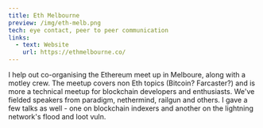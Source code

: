 ```yaml
---
title: Eth Melbourne
preview: /img/eth-melb.png
tech: eye contact, peer to peer communication
links:
  - text: Website
    url: https://ethmelbourne.co/
---
```


I help out co-organising the Ethereum meet up in Melboure, along with a motley crew. The meetup covers non Eth topics (Bitcoin? Farcaster?) and is more a technical meetup for blockchain developers and enthusiasts. We've fielded speakers from paradigm, nethermind, railgun and others. I gave a few talks as well - one on blockchain indexers and another on the lightning network's flood and loot vuln.